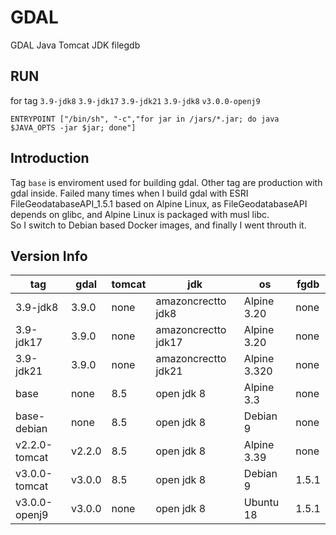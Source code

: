 # GDAL

GDAL Java Tomcat JDK filegdb

## RUN

for tag `3.9-jdk8` `3.9-jdk17` `3.9-jdk21` `3.9-jdk8` `v3.0.0-openj9`

`ENTRYPOINT ["/bin/sh", "-c","for jar in /jars/*.jar; do java $JAVA_OPTS -jar $jar; done"]`

## Introduction

Tag `base` is enviroment used for building gdal.
Other tag are production with gdal inside.
Failed many times when I build gdal with ESRI FileGeodatabaseAPI_1.5.1 based on Alpine Linux, as FileGeodatabaseAPI depends on glibc, and Alpine Linux is packaged with musl libc.  
So I switch to Debian based Docker images,  and finally I went throuth it.

## Version Info

| tag | gdal | tomcat | jdk | os | fgdb |
| - | - | - | - | - | - |
| 3.9-jdk8 | 3.9.0 | none | amazoncrectto jdk8 | Alpine 3.20 | none |
| 3.9-jdk17 | 3.9.0 | none | amazoncrectto jdk17 | Alpine 3.20 | none |
| 3.9-jdk21 | 3.9.0 |  none | amazoncrectto jdk21| Alpine 3.320 | none |
| base | none | 8.5 | open jdk 8 | Alpine 3.3 | none |
| base-debian | none | 8.5 | open jdk 8 | Debian 9 | none |
| v2.2.0-tomcat | v2.2.0 | 8.5 | open jdk 8 | Alpine 3.39 | none |
| v3.0.0-tomcat | v3.0.0 | 8.5 | open jdk 8 | Debian 9 | 1.5.1 |
| v3.0.0-openj9 | v3.0.0 | none | open jdk 8 | Ubuntu 18 | 1.5.1 |

